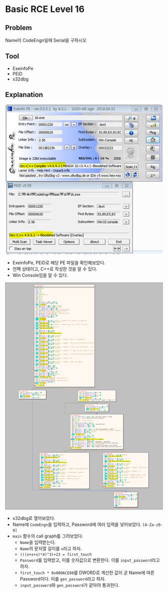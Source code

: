 # Basic RCE Level 16

## Problem
Name이 CodeEngn일때 Serial을 구하시오 

## Tool
* ExeinfoPe
* PEiD
* x32dbg

## Explanation
![](./1.PNG?raw=true)
* ExeinfoPe, PEiD로 해당 PE 파일을 확인해보았다.
* 언팩 상태이고, C++로 작성한 것을 알 수 있다.
* Win Console임을 알 수 있다.

![](./2.PNG?raw=true)
* x32dbg로 열어보았다.
* Name에 `CodeEngn`을 입력하고, Password에 여러 입력을 넣어보았다. `[A-Za-z0-9]`
* `main` 함수의 call graph를 그려보았다.
	- `Name`을 입력받는다. 
	- `Name`의 문자열 길이를 `x`라고 하자.
	- `(((x+x+x)*4)^3)+23 = first_touch`
	- `Password`를 입력받고, 이를 숫자값으로 변환한다. 이를 `input_password`라고 하자.
	- `first_touch * 0x000ACE80`를 DWORD로 계산한 값이 곧 Name에 따른 Password이다. 이를 `gen_password`라고 하자.
	- `input_password`와 `gen_password`가 같아야 통과한다.